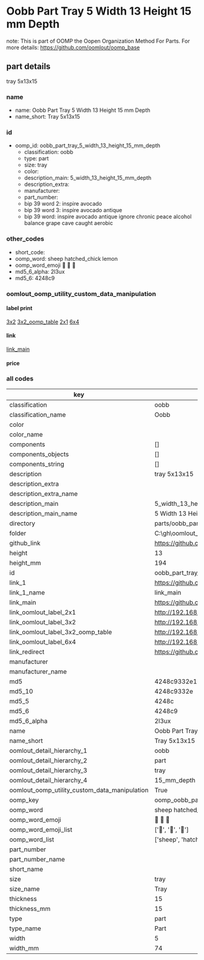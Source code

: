# Oobb Part Tray 5 Width 13 Height 15 mm Depth  

note: This is part of OOMP the Oopen Organization Method For Parts. For more details: https://github.com/oomlout/oomp_base

##  part details
  



tray 5x13x15



### name
* name: Oobb Part Tray 5 Width 13 Height 15 mm Depth
* name_short: Tray 5x13x15 
### id
* oomp_id: oobb_part_tray_5_width_13_height_15_mm_depth
  * classification: oobb
  * type: part
  * size: tray
  * color: 
  * description_main: 5_width_13_height_15_mm_depth
  * description_extra: 
  * manufacturer: 
  * part_number: 
  * bip 39 word 2: inspire avocado
  * bip 39 word 3: inspire avocado antique
  * bip 39 word: inspire avocado antique ignore chronic peace alcohol balance grape cave caught aerobic

### other_codes
* short_code: 
* oomp_word: sheep hatched_chick lemon
* oomp_word_emoji :sheep: :hatched_chick: :lemon:
* md5_6_alpha: 2l3ux
* md5_6: 4248c9






### oomlout_oomp_utility_custom_data_manipulation
#### label print
[3x2](http://192.168.1.245:1112/?label=oomp%202l3ux)
[3x2_oomp_table](http://192.168.1.108:1112/?label=oomp%202l3ux)
[2x1](http://192.168.1.242:1112/?label=oomp%202l3ux)
[6x4](http://192.168.1.55:1112/?label=oomp%202l3ux)    

#### link

[link_main](https://github.com/oomlout/oomlout_oobb_version_4_generated_parts/tree/main/navigation_oomp/oobb/part/tray/5_width_13_height_15_mm_depth/part)                              

#### price







### all codes 
| key | value |  
| --- | --- |  
| classification | oobb |  
| classification_name | Oobb |  
| color |  |  
| color_name |  |  
| components | [] |  
| components_objects | [] |  
| components_string | [] |  
| description | tray 5x13x15 |  
| description_extra |  |  
| description_extra_name |  |  
| description_main | 5_width_13_height_15_mm_depth |  
| description_main_name | 5 Width 13 Height 15 mm Depth |  
| directory | parts/oobb_part_tray_5_width_13_height_15_mm_depth |  
| folder | C:\gh\oomlout_oobb_version_4_generated_parts\parts\oobb_part_tray_5_width_13_height_15_mm_depth |  
| github_link | https://github.com/oomlout/oomlout_oomp_part_src/tree/main/parts/oobb_part_tray_5_width_13_height_15_mm_depth |  
| height | 13 |  
| height_mm | 194 |  
| id | oobb_part_tray_5_width_13_height_15_mm_depth |  
| link_1 | https://github.com/oomlout/oomlout_oobb_version_4_generated_parts/tree/main/navigation_oomp/oobb/part/tray/5_width_13_height_15_mm_depth/part |  
| link_1_name | link_main |  
| link_main | https://github.com/oomlout/oomlout_oobb_version_4_generated_parts/tree/main/navigation_oomp/oobb/part/tray/5_width_13_height_15_mm_depth/part |  
| link_oomlout_label_2x1 | http://192.168.1.242:1112/?label=oomp%202l3ux |  
| link_oomlout_label_3x2 | http://192.168.1.245:1112/?label=oomp%202l3ux |  
| link_oomlout_label_3x2_oomp_table | http://192.168.1.108:1112/?label=oomp%202l3ux |  
| link_oomlout_label_6x4 | http://192.168.1.55:1112/?label=oomp%202l3ux |  
| link_redirect | https://github.com/oomlout/oomlout_oobb_version_4_generated_parts/tree/main/parts/oobb_tray_05_13_15 |  
| manufacturer |  |  
| manufacturer_name |  |  
| md5 | 4248c9332e11a0c28714370c13c3fbaa |  
| md5_10 | 4248c9332e |  
| md5_5 | 4248c |  
| md5_6 | 4248c9 |  
| md5_6_alpha | 2l3ux |  
| name | Oobb Part Tray 5 Width 13 Height 15 mm Depth |  
| name_short | Tray 5x13x15  |  
| oomlout_detail_hierarchy_1 | oobb |  
| oomlout_detail_hierarchy_2 | part |  
| oomlout_detail_hierarchy_3 | tray |  
| oomlout_detail_hierarchy_4 | 15_mm_depth |  
| oomlout_oomp_utility_custom_data_manipulation | True |  
| oomp_key | oomp_oobb_part_tray_5_width_13_height_15_mm_depth |  
| oomp_word | sheep hatched_chick lemon |  
| oomp_word_emoji | :sheep: :hatched_chick: :lemon: |  
| oomp_word_emoji_list | [':sheep:', ':hatched_chick:', ':lemon:'] |  
| oomp_word_list | ['sheep', 'hatched_chick', 'lemon'] |  
| part_number |  |  
| part_number_name |  |  
| short_name |  |  
| size | tray |  
| size_name | Tray |  
| thickness | 15 |  
| thickness_mm | 15 |  
| type | part |  
| type_name | Part |  
| width | 5 |  
| width_mm | 74 |  
